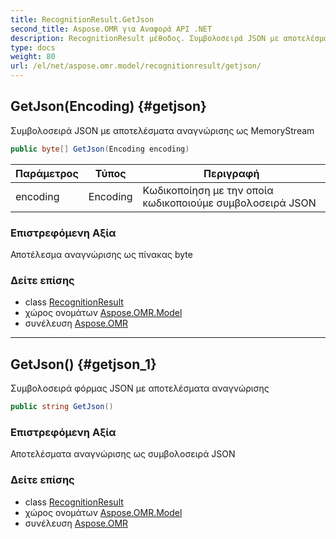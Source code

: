 ```yaml
---
title: RecognitionResult.GetJson
second_title: Aspose.OMR για Αναφορά API .NET
description: RecognitionResult μέθοδος. Συμβολοσειρά JSON με αποτελέσματα αναγνώρισης ως MemoryStream
type: docs
weight: 80
url: /el/net/aspose.omr.model/recognitionresult/getjson/
---
```

## GetJson(Encoding) {#getjson}

Συμβολοσειρά JSON με αποτελέσματα αναγνώρισης ως MemoryStream

```csharp
public byte[] GetJson(Encoding encoding)
```

| Παράμετρος | Τύπος | Περιγραφή |
| --- | --- | --- |
| encoding | Encoding | Κωδικοποίηση με την οποία κωδικοποιούμε συμβολοσειρά JSON |

### Επιστρεφόμενη Αξία

Αποτέλεσμα αναγνώρισης ως πίνακας byte

### Δείτε επίσης

* class [RecognitionResult](../)
* χώρος ονομάτων [Aspose.OMR.Model](../../recognitionresult/)
* συνέλευση [Aspose.OMR](../../../)

---

## GetJson() {#getjson_1}

Συμβολοσειρά φόρμας JSON με αποτελέσματα αναγνώρισης

```csharp
public string GetJson()
```

### Επιστρεφόμενη Αξία

Αποτελέσματα αναγνώρισης ως συμβολοσειρά JSON

### Δείτε επίσης

* class [RecognitionResult](../)
* χώρος ονομάτων [Aspose.OMR.Model](../../recognitionresult/)
* συνέλευση [Aspose.OMR](../../../)


